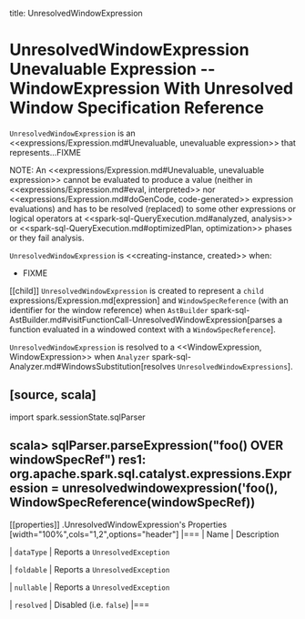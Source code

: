 title: UnresolvedWindowExpression

# UnresolvedWindowExpression Unevaluable Expression -- WindowExpression With Unresolved Window Specification Reference

`UnresolvedWindowExpression` is an <<expressions/Expression.md#Unevaluable, unevaluable expression>> that represents...FIXME

NOTE: An <<expressions/Expression.md#Unevaluable, unevaluable expression>> cannot be evaluated to produce a value (neither in <<expressions/Expression.md#eval, interpreted>> nor <<expressions/Expression.md#doGenCode, code-generated>> expression evaluations) and has to be resolved (replaced) to some other expressions or logical operators at <<spark-sql-QueryExecution.md#analyzed, analysis>> or <<spark-sql-QueryExecution.md#optimizedPlan, optimization>> phases or they fail analysis.

`UnresolvedWindowExpression` is <<creating-instance, created>> when:

* FIXME

[[child]]
`UnresolvedWindowExpression` is created to represent a `child` expressions/Expression.md[expression] and `WindowSpecReference` (with an identifier for the window reference) when `AstBuilder` spark-sql-AstBuilder.md#visitFunctionCall-UnresolvedWindowExpression[parses a function evaluated in a windowed context with a `WindowSpecReference`].

`UnresolvedWindowExpression` is resolved to a <<WindowExpression, WindowExpression>> when `Analyzer` spark-sql-Analyzer.md#WindowsSubstitution[resolves `UnresolvedWindowExpressions`].

[source, scala]
----
import spark.sessionState.sqlParser

scala> sqlParser.parseExpression("foo() OVER windowSpecRef")
res1: org.apache.spark.sql.catalyst.expressions.Expression = unresolvedwindowexpression('foo(), WindowSpecReference(windowSpecRef))
----

[[properties]]
.UnresolvedWindowExpression's Properties
[width="100%",cols="1,2",options="header"]
|===
| Name
| Description

| `dataType`
| Reports a `UnresolvedException`

| `foldable`
| Reports a `UnresolvedException`

| `nullable`
| Reports a `UnresolvedException`

| `resolved`
| Disabled (i.e. `false`)
|===
